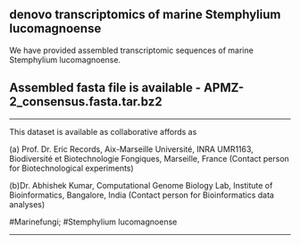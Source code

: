 denovo transcriptomics of marine Stemphylium lucomagnoense 
----------------------------------------------------------------------------------------------------------------------------
We have provided assembled transcriptomic sequences of marine Stemphylium lucomagnoense.

Assembled fasta file is available - APMZ-2_consensus.fasta.tar.bz2
----------------------------------------------------------------------------------------------------------------------------

-----------------------------------------------------------------------------------------------------------------------------
This dataset is available as collaborative affords as 

(a) Prof. Dr. Eric Records, Aix-Marseille Université, INRA UMR1163, Biodiversité et Biotechnologie Fongiques, Marseille, France (Contact person for Biotechnological experiments)

(b)Dr. Abhishek Kumar, Computational Genome Biology Lab, Institute of Bioinformatics, Bangalore, India 
(Contact person for Bioinformatics data analyses)


#Marinefungi; #Stemphylium lucomagnoense

--------------------------------------------------------------------------------------------------------------------------------
